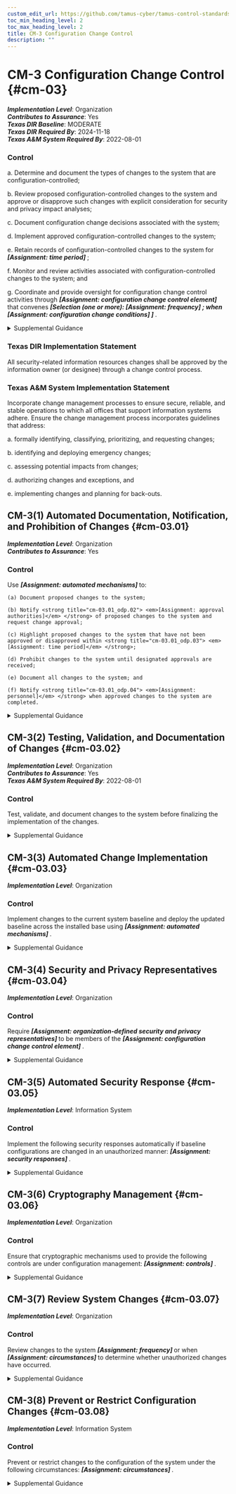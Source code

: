 ```yaml
---
custom_edit_url: https://github.com/tamus-cyber/tamus-control-standards/tree/main/content/tamus.edu/TAMUS_profile.xml
toc_min_heading_level: 2
toc_max_heading_level: 2
title: CM-3 Configuration Change Control
description: ""
---
```


# CM-3 Configuration Change Control {#cm-03}

_**Implementation Level**_: Organization\
_**Contributes to Assurance**_: Yes\
_**Texas DIR Baseline**_: MODERATE\
_**Texas DIR Required By**_: 2024-11-18\
_**Texas A&M System Required By**_: 2022-08-01

### Control

a. Determine and document the types of changes to the system that are configuration-controlled;

b. Review proposed configuration-controlled changes to the system and approve or disapprove such changes with explicit consideration for security and privacy impact analyses;

c. Document configuration change decisions associated with the system;

d. Implement approved configuration-controlled changes to the system;

e. Retain records of configuration-controlled changes to the system for <strong title="cm-03_odp.01"> <em>[Assignment: time period]</em> </strong>;

f. Monitor and review activities associated with configuration-controlled changes to the system; and

g. Coordinate and provide oversight for configuration change control activities through <strong title="cm-03_odp.02"> <em>[Assignment: configuration change control element]</em> </strong> that convenes <strong title="cm-03_odp.03"> <em>[Selection (one or more): <strong title="cm-03_odp.04"> <em>[Assignment: frequency]</em> </strong> ; when <strong title="cm-03_odp.05"> <em>[Assignment: configuration change conditions]</em> </strong> ]</em> </strong>.

<details>
  <summary>Supplemental Guidance</summary>

Configuration change control for organizational systems involves the systematic proposal, justification, implementation, testing, review, and disposition of system changes, including system upgrades and modifications. Configuration change control includes changes to baseline configurations, configuration items of systems, operational procedures, configuration settings for system components, remediate vulnerabilities, and unscheduled or unauthorized changes. Processes for managing configuration changes to systems include Configuration Control Boards or Change Advisory Boards that review and approve proposed changes. For changes that impact privacy risk, the senior agency official for privacy updates privacy impact assessments and system of records notices. For new systems or major upgrades, organizations consider including representatives from the development organizations on the Configuration Control Boards or Change Advisory Boards. Auditing of changes includes activities before and after changes are made to systems and the auditing activities required to implement such changes. See also <a xmlns="http://csrc.nist.gov/ns/oscal/1.0" href="#sa-10">SA-10</a>.

</details>

### Texas DIR Implementation Statement

All security-related information resources changes shall be approved by the information owner (or designee) through a change control process.

### Texas A&M System Implementation Statement

Incorporate change management processes to ensure secure, reliable, and stable operations to which all offices that support information systems adhere. Ensure the change management process incorporates guidelines that address:

a. formally identifying, classifying, prioritizing, and requesting changes;

b. identifying and deploying emergency changes;

c. assessing potential impacts from changes;

d. authorizing changes and exceptions, and

e. implementing changes and planning for back-outs.

## CM-3(1) Automated Documentation, Notification, and Prohibition of Changes {#cm-03.01}

_**Implementation Level**_: Organization\
_**Contributes to Assurance**_: Yes

### Control

Use <strong title="cm-03.01_odp.01"> <em>[Assignment: automated mechanisms]</em> </strong> to:

    (a) Document proposed changes to the system;

    (b) Notify <strong title="cm-03.01_odp.02"> <em>[Assignment: approval authorities]</em> </strong> of proposed changes to the system and request change approval;

    (c) Highlight proposed changes to the system that have not been approved or disapproved within <strong title="cm-03.01_odp.03"> <em>[Assignment: time period]</em> </strong>;

    (d) Prohibit changes to the system until designated approvals are received;

    (e) Document all changes to the system; and

    (f) Notify <strong title="cm-03.01_odp.04"> <em>[Assignment: personnel]</em> </strong> when approved changes to the system are completed.

<details>
  <summary>Supplemental Guidance</summary>

None.

</details>

## CM-3(2) Testing, Validation, and Documentation of Changes {#cm-03.02}

_**Implementation Level**_: Organization\
_**Contributes to Assurance**_: Yes\
_**Texas A&M System Required By**_: 2022-08-01

### Control

Test, validate, and document changes to the system before finalizing the implementation of the changes.

<details>
  <summary>Supplemental Guidance</summary>

Changes to systems include modifications to hardware, software, or firmware components and configuration settings defined in <a xmlns="http://csrc.nist.gov/ns/oscal/1.0" href="#cm-6">CM-6</a> . Organizations ensure that testing does not interfere with system operations that support organizational mission and business functions. Individuals or groups conducting tests understand security and privacy policies and procedures, system security and privacy policies and procedures, and the health, safety, and environmental risks associated with specific facilities or processes. Operational systems may need to be taken offline, or replicated to the extent feasible, before testing can be conducted. If systems must be taken offline for testing, the tests are scheduled to occur during planned system outages whenever possible. If the testing cannot be conducted on operational systems, organizations employ compensating controls.

</details>

## CM-3(3) Automated Change Implementation {#cm-03.03}

_**Implementation Level**_: Organization

### Control

Implement changes to the current system baseline and deploy the updated baseline across the installed base using <strong title="cm-03.03_odp"> <em>[Assignment: automated mechanisms]</em> </strong>.

<details>
  <summary>Supplemental Guidance</summary>

Automated tools can improve the accuracy, consistency, and availability of configuration baseline information. Automation can also provide data aggregation and data correlation capabilities, alerting mechanisms, and dashboards to support risk-based decision-making within the organization.

</details>

## CM-3(4) Security and Privacy Representatives {#cm-03.04}

_**Implementation Level**_: Organization

### Control

Require <strong title="cm-3.4_prm_1"> <em>[Assignment: organization-defined security and privacy representatives]</em> </strong> to be members of the <strong title="cm-03.04_odp.03"> <em>[Assignment: configuration change control element]</em> </strong>.

<details>
  <summary>Supplemental Guidance</summary>

Information security and privacy representatives include system security officers, senior agency information security officers, senior agency officials for privacy, or system privacy officers. Representation by personnel with information security and privacy expertise is important because changes to system configurations can have unintended side effects, some of which may be security- or privacy-relevant. Detecting such changes early in the process can help avoid unintended, negative consequences that could ultimately affect the security and privacy posture of systems. The configuration change control element referred to in the second organization-defined parameter reflects the change control elements defined by organizations in <a xmlns="http://csrc.nist.gov/ns/oscal/1.0" href="#cm-3_smt.g">CM-3g</a>.

</details>

## CM-3(5) Automated Security Response {#cm-03.05}

_**Implementation Level**_: Information System

### Control

Implement the following security responses automatically if baseline configurations are changed in an unauthorized manner: <strong title="cm-03.05_odp"> <em>[Assignment: security responses]</em> </strong>.

<details>
  <summary>Supplemental Guidance</summary>

Automated security responses include halting selected system functions, halting system processing, and issuing alerts or notifications to organizational personnel when there is an unauthorized modification of a configuration item.

</details>

## CM-3(6) Cryptography Management {#cm-03.06}

_**Implementation Level**_: Organization

### Control

Ensure that cryptographic mechanisms used to provide the following controls are under configuration management: <strong title="cm-03.06_odp"> <em>[Assignment: controls]</em> </strong>.

<details>
  <summary>Supplemental Guidance</summary>

The controls referenced in the control enhancement refer to security and privacy controls from the control catalog. Regardless of the cryptographic mechanisms employed, processes and procedures are in place to manage those mechanisms. For example, if system components use certificates for identification and authentication, a process is implemented to address the expiration of those certificates.

</details>

## CM-3(7) Review System Changes {#cm-03.07}

_**Implementation Level**_: Organization

### Control

Review changes to the system <strong title="cm-03.07_odp.01"> <em>[Assignment: frequency]</em> </strong> or when <strong title="cm-03.07_odp.02"> <em>[Assignment: circumstances]</em> </strong> to determine whether unauthorized changes have occurred.

<details>
  <summary>Supplemental Guidance</summary>

Indications that warrant a review of changes to the system and the specific circumstances justifying such reviews may be obtained from activities carried out by organizations during the configuration change process or continuous monitoring process.

</details>

## CM-3(8) Prevent or Restrict Configuration Changes {#cm-03.08}

_**Implementation Level**_: Information System

### Control

Prevent or restrict changes to the configuration of the system under the following circumstances: <strong title="cm-03.08_odp"> <em>[Assignment: circumstances]</em> </strong>.

<details>
  <summary>Supplemental Guidance</summary>

System configuration changes can adversely affect critical system security and privacy functionality. Change restrictions can be enforced through automated mechanisms.

</details>

